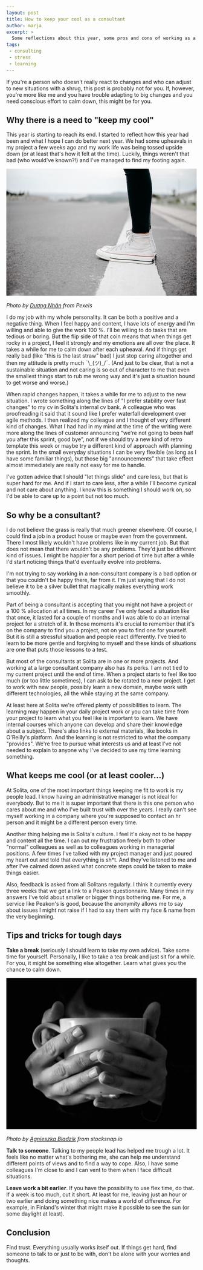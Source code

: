 ```yaml
---
layout: post
title: How to keep your cool as a consultant
author: marja
excerpt: >
  Some reflections about this year, some pros and cons of working as a consultant, and practical advice for stressful situations.
tags:
 - consulting
 - stress
 - learning
---
```


If you're a person who doesn't really react to changes and who can adjust to new situations with a shrug, this post is probably not for you. If, however, you're more like me and you have trouble adapting to big changes and you need conscious effort to calm down, this might be for you.

## Why there is a need to "keep my cool"

This year is starting to reach its end. I started to reflect how this year had been and what I hope I can do better next year. We had some upheavals in my project a few weeks ago and my work life was being tossed upside down (or at least that's how it felt at the time). Luckily, things weren't that bad (who would've known?!) and I've managed to find my footing again.

![Standing on a line](/img/how-to-keep-your-cool-as-a-consultant/shoes.jpg)

*Photo by <a href="https://www.pexels.com/@d-ng-nhan-324384/" target="_blank">Dương Nhân</a> from Pexels*

I do my job with my whole personality. It can be both a positive and a negative thing. When I feel happy and content, I have lots of energy and I'm willing and able to give the work 100 %. I'll be willing to do tasks that are tedious or boring. But the flip side of that coin means that when things get rocky in a project, I feel it strongly and my emotions are all over the place. It takes a while for me to calm down after each upheaval. And if things get really bad (like "this is the last straw" bad) I just stop caring altogether and then my attitude is pretty much ¯\\\_(ツ)_/¯. (And just to be clear, that is not a sustainable situation and not caring is so out of character to me that even the smallest things start to rub me wrong way and it's just a situation bound to get worse and worse.)

When rapid changes happen, it takes a while for me to adjust to the new situation. I wrote something along the lines of "I prefer stability over fast changes" to my cv in Solita's internal cv bank. A colleague who was proofreading it said that it sound like I prefer waterfall development over agile methods. I then realized my colleague and I thought of very different kind of changes. What I had had in my mind at the time of the writing were more along the lines of customer announcing "we're not going to been half you after this sprint, good bye", not if we should try a new kind of retro template this week or maybe try a different kind of approach with planning the sprint. In the small everyday situations I can be very flexible (as long as I have some familiar things), but those big "announcements" that take effect almost immediately are really not easy for me to handle.

I've gotten advice that I should "let things slide" and care less, but that is super hard for me. And if I start to care less, after a while I'll become cynical and not care about anything. I know this is something I should work on, so I'd be able to care up to a point but not too much.

## So why be a consultant?

I do not believe the grass is really that much greener elsewhere. Of course, I could find a job in a product house or maybe even from the government. There I most likely wouldn't have problems like in my current job. But that does not mean that there wouldn't be any problems. They'd just be different kind of issues. I might be happier for a short period of time but after a while I'd start noticing things that'd eventually evolve into problems.

I'm not trying to say working in a non-consultant company is a bad option or that you couldn't be happy there, far from it. I'm just saying that I do not believe it to be a silver bullet that magically makes everything work smoothly.

Part of being a consultant is accepting that you might not have a project or a 100 % allocation at all times. In my career I've only faced a situation like that once, it lasted for a couple of months and I was able to do an internal project for a stretch of it. In those moments it's crucial to remember that it's on the company to find you a project, not on you to find one for yourself. But it is still a stressful situation and people react differently. I've tried to learn to be more gentle and forgiving to myself and these kinds of situations are one that puts those lessons to a test. 

But most of the consultants at Solita are in one or more projects. And working at a large consultant company also has its perks. I am not tied to my current project until the end of time. When a project starts to feel like too much (or too little sometimes), I can ask to be rotated to a new project. I get to work with new people, possibly learn a new domain, maybe work with different technologies, all the while staying at the same company. 

At least here at Solita we're offered plenty of possibilities to learn. The learning may happen in your daily project work or you can take time from your project to learn what you feel like is important to learn. We have internal courses which anyone can develop and share their knowledge about a subject. There's also links to external materials, like books in O'Reilly's platform. And the learning is not restricted to what the company "provides". We're free to pursue what interests us and at least I've not needed to explain to anyone why I've decided to use my time learning something.

## What keeps me cool (or at least cooler...)

At Solita, one of the most important things keeping me fit to work is my people lead. I know having an administrative manager is not ideal for everybody. But to me it is super important that there is this one person who cares about me and who I've built trust with over the years. I really can't see myself working in a company where you're supposed to contact an hr person and it might be a different person every time. 

Another thing helping me is Solita's culture. I feel it's okay not to be happy and content all the time. I can out my frustration freely both to other "normal" colleagues as well as to colleagues working in managerial positions. A few times I've talked with my project manager and just poured my heart out and told that everything is sh*t. And they've listened to me and after I've calmed down asked what concrete steps could be taken to make things easier.

Also, feedback is asked from all Solitans regularly. I think it currently every three weeks that we get a link to a Peakon questionnaire. Many times in my answers I've told about smaller or bigger things bothering me. For me, a service like Peakon's is good, because the anonymity allows me to say about issues I might not raise if I had to say them with my face & name from the very beginning.

## Tips and tricks for tough days

**Take a break** (seriously I should learn to take my own advice). Take some time for yourself. Personally, I like to take a tea break and just sit for a while. For you, it might be something else altogether. Learn what gives you the chance to calm down.

![Tea](/img/how-to-keep-your-cool-as-a-consultant/tea.jpg)

*Photo by <a href="https://stocksnap.io/author/5048" target="_blank">Agnieszka Bladzik</a> from stocksnap.io*

**Talk to someone**. Talking to my people lead has helped me trough a lot. It feels like no matter what's bothering me, she can help me understand different points of views and to find a way to cope. Also, I have some colleagues I'm close to and I can vent to them when I face difficult situations.

**Leave work a bit earlier**. If you have the possibility to use flex time, do that. If a week is too much, cut it short. At least for me, leaving just an hour or two earlier and doing something nice makes a world of difference. For example, in Finland's winter that might make it possible to see the sun (or some daylight at least).

## Conclusion

Find trust. Everything usually works itself out. If things get hard, find someone to talk to or just to be with, don't be alone with your worries and thoughts. 

